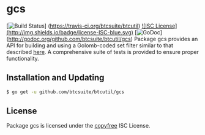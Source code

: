 gcs
==========
[![Build Status](http://img.shields.io/travis/btcsuite/btcutil.svg)]
(https://travis-ci.org/btcsuite/btcutil) [![ISC License]
(http://img.shields.io/badge/license-ISC-blue.svg)](http://copyfree.org)
[![GoDoc](https://godoc.org/github.com/btcsuite/btcutil/gcs?status.png)]
(http://godoc.org/github.com/btcsuite/btcutil/gcs)
Package gcs provides an API for building and using a Golomb-coded set filter
similar to that described [here](http://giovanni.bajo.it/post/47119962313/golomb-coded-sets-smaller-than-bloom-filters).
A comprehensive suite of tests is provided to ensure proper functionality.
## Installation and Updating
```bash
$ go get -u github.com/btcsuite/btcutil/gcs
```
## License
Package gcs is licensed under the [copyfree](http://copyfree.org) ISC
License.
